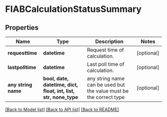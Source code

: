# FIABCalculationStatusSummary


## Properties
Name | Type | Description | Notes
------------ | ------------- | ------------- | -------------
**requesttime** | **datetime** | Request time of calculation. | [optional] 
**lastpolltime** | **datetime** | Last poll time of calculation. | [optional] 
**any string name** | **bool, date, datetime, dict, float, int, list, str, none_type** | any string name can be used but the value must be the correct type | [optional]

[[Back to Model list]](../README.md#documentation-for-models) [[Back to API list]](../README.md#documentation-for-api-endpoints) [[Back to README]](../README.md)


